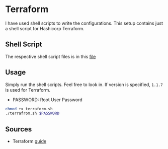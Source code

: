 # Terraform

I have used shell scripts to write the configurations. This setup contains just a shell script for Hashicorp Terraform.

## Shell Script

The respective shell script files is in this [file](./terraform.sh)

## Usage

Simply run the shell scripts. Feel free to look in. If version is specified, `1.1.7` is used for Terraform.

- PASSWORD: Root User Password

```bash
chmod +x terraform.sh
./terrafrom.sh $PASSWORD
```

## Sources

- Terraform [guide](https://www.terraform.io/downloads)
